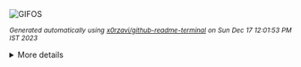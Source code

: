 <div align="justify">
<picture>
    <source media="(prefers-color-scheme: dark)" srcset="https://i.ibb.co/ZHC68Sz/output-gif.gif">
    <source media="(prefers-color-scheme: light)" srcset="https://i.ibb.co/ZHC68Sz/output-gif.gif">
    <img alt="GIFOS" src="https://i.ibb.co/ZHC68Sz/output-gif.gif">
</picture>

<sub><i>Generated automatically using [x0rzavi/github-readme-terminal](https://github.com/x0rzavi/github-readme-terminal) on Sun Dec 17 12:01:53 PM IST 2023</i></sub>

<details>
<summary>More details</summary>

</details>
</div>

<!-- Image deletion URL: https://ibb.co/LQfztrd/98da51d1a5ec780f25b26681717c9379 -->